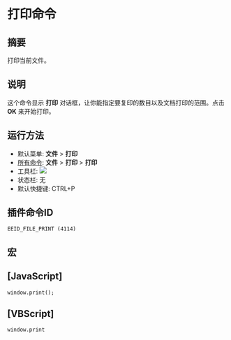 # 打印命令

## 摘要

打印当前文件。

## 说明

这个命令显示 **打印** 对话框，让你能指定要复印的数目以及文档打印的范围。点击 **OK** 来开始打印。

## 运行方法

- 默认菜单: **文件** \> **打印**
- [所有命令](../tools/all_commands): **文件** \> **打印** \> **打印**
- 工具栏: ![](../../images/fileprint..png)
- 状态栏: 无
- 默认快捷键: CTRL+P

## 插件命令ID

```
EEID_FILE_PRINT (4114)
```

## 宏

## \[JavaScript\]

```
window.print();
```

## \[VBScript\]

```
window.print
```
